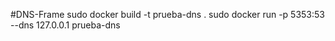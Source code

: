 #DNS-Frame
sudo docker build -t prueba-dns .
sudo docker run -p 5353:53 --dns 127.0.0.1  prueba-dns 
